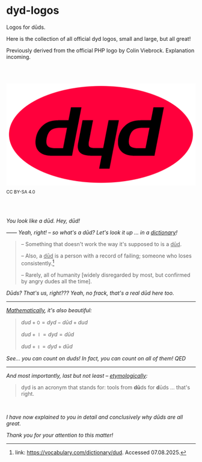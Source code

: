 # dyd-logos

Logos for dūds. 

Here is the collection of all official dyd logos, small and large, but all great!

Previously derived from the official PHP logo by Colin Viebrock. Explanation incoming.

<br/><br/>

<img src="dyd-logo.svg"><sub>CC BY-SA 4.0</sub>

<br/><br/>


*You look like a dūd. Hey, dūd!*
<br/>

*—— Yeah, right! – so what's a dūd? Let's look it up … in a <ins>dictionary</ins>!*
> – Something that doesn't work the way it's supposed to is a <ins>dūd</ins>.
>
> – Also, a <ins>dūd</ins> is a person with a record of failing; someone who loses consistently.[^1]
> 
> – Rarely, all of humanity [widely disregarded by most, but confirmed by angry dudes all the time].

[^1]: link: https://vocabulary.com/dictionary/dud. Accessed 07.08.2025.

*Dūds? That's us, right??? Yeah, no frack, that's a real dūd here too.*

___


*<ins>Mathematically</ins>, it's also beautiful:*
> $`dud + ꣐ = dyd - dūd + dud`$
>
> $`dud + ⏽ = dyd = dūd`$
>
> $`dud + ॥ = dyd + dūd`$

*See… you can count on duds! In fact, you can count on all of them! QED*

___

*And most importantly, last but not least – <ins>etymologically</ins>:*
> dyd is an acronym that stands for: tools from **dū**ds for **d**ūds … that's right.

<br/>

*I have now explained to you in detail and conclusively why dūds are all great.*

*Thank you for your attention to this matter!*
